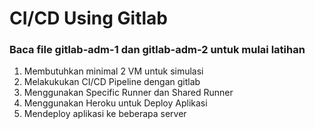 # CI/CD Using Gitlab

### Baca file gitlab-adm-1 dan gitlab-adm-2 untuk mulai latihan

1. Membutuhkan minimal 2 VM untuk simulasi
2. Melakukukan CI/CD Pipeline dengan gitlab
3. Menggunakan Specific Runner dan Shared Runner
4. Menggunakan Heroku untuk Deploy Aplikasi
5. Mendeploy aplikasi ke beberapa server

